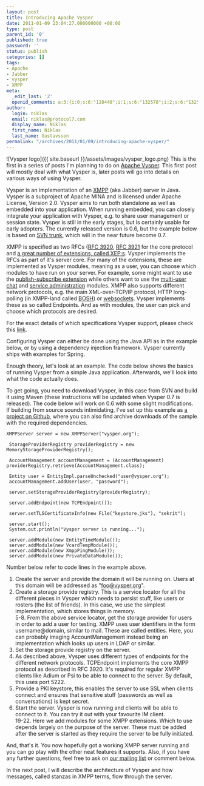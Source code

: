 ```yaml
---
layout: post
title: Introducing Apache Vysper
date: 2011-01-09 23:04:27.000000000 +00:00
type: post
parent_id: '0'
published: true
password: ''
status: publish
categories: []
tags:
- Apache
- Jabber
- vysper
- XMPP
meta:
  _edit_last: '2'
  openid_comments: a:3:{i:0;s:6:"128440";i:1;s:6:"132578";i:2;s:6:"132587";}
author:
  login: niklas
  email: niklas@protocol7.com
  display_name: Niklas
  first_name: Niklas
  last_name: Gustavsson
permalink: "/archives/2011/01/09/introducing-apache-vysper/"
---
```

![Vysper logo]({{ site.baseurl }}/assets/images/vysper_logo.png) This is the first in a series of posts I'm planning to do on [Apache Vysper](http://mina.apache.org/vysper/). This first post will mostly deal with what Vysper is, later posts will go into details on various ways of using Vysper.

Vysper is an implementation of an [XMPP](http://en.wikipedia.org/wiki/Extensible_Messaging_and_Presence_Protocol) (aka Jabber) server in Java. Vysper is a subproject of Apache MINA and is licensed under Apache License, Version 2.0. Vysper aims to run both standalone as well as embedded into your application. When running embedded, you can closely integrate your application with Vysper, e.g. to share user management or session state. Vysper is still in the early stages, but is certainly usable for early adopters. The currently released version is 0.6, but the example below is based on [SVN trunk](http://svn.apache.org/repos/asf/mina/vysper/trunk/), which will in the near future become 0.7.

XMPP is specified as two RFCs ([RFC 3920](http://www.ietf.org/rfc/rfc3920.txt), [RFC 3921](http://www.ietf.org/rfc/rfc3921.txt) for the core protocol and [a great number of extensions, called XEP:s](http://xmpp.org/extensions/). Vysper implements the RFCs as part of it's server core. For many of the extensions, these are implemented as Vysper modules, meaning as a user, you can choose which modules to have run on your server. For example, some might want to use the [publish-subscribe extension](http://xmpp.org/extensions/xep-0060.html) while others want to use the [multi-user chat](http://xmpp.org/extensions/xep-0045.html) and [service administration](http://xmpp.org/extensions/xep-0133.html) modules. XMPP also supports different network protocols, e.g. the main XML-over-TCP/IP protocol, HTTP long-polling (in XMPP-land called [BOSH](http://xmpp.org/extensions/xep-0206.html)) or [websockets](http://tools.ietf.org/html/draft-moffitt-xmpp-over-websocket-00). Vysper implements these as so called Endpoints. And as with modules, the user can pick and choose which protocols are desired.

For the exact details of which specifications Vysper support, please check this [link](http://mina.apache.org/vysper/standards-support.html).

Configuring Vysper can either be done using the Java API as in the example below, or by using a dependency injection framework. Vysper currently ships with examples for Spring.

Enough theory, let's look at an example. The code below shows the basics of running Vysper from a simple Java application. Afterwards, we'll look into what the code actually does.

To get going, you need to download Vysper, in this case from SVN and build it using Maven (these instructions will be updated when Vysper 0.7 is released). The code below will work on 0.6 with some slight modifications. If building from source sounds intimidating, I've set up this example as [a project on Github](https://github.com/protocol7/vysper-intro), where you can also find archive downloads of the sample with the required dependencies.

```
XMPPServer server = new XMPPServer("vysper.org");  StorageProviderRegistry providerRegistry = new MemoryStorageProviderRegistry();  AccountManagement accountManagement = (AccountManagement) providerRegistry.retrieve(AccountManagement.class);  Entity user = EntityImpl.parseUnchecked("user@vysper.org"); accountManagement.addUser(user, "password");  server.setStorageProviderRegistry(providerRegistry);  server.addEndpoint(new TCPEndpoint());  server.setTLSCertificateInfo(new File("keystore.jks"), "sekrit");  server.start(); System.out.println("Vysper server is running...");  server.addModule(new EntityTimeModule()); server.addModule(new VcardTempModule()); server.addModule(new XmppPingModule()); server.addModule(new PrivateDataModule());
```

Number below refer to code lines in the example above.  
1. Create the server and provide the domain it will be running on. Users at this domain will be addressed as "foo@vysper.org".  
3. Create a storage provide registry. This is a service locator for all the different pieces in Vysper which needs to persist stuff, like users or rosters (the list of friends). In this case, we use the simplest implementation, which stores things in memory.  
5-8. From the above service locator, get the storage provider for users in order to add a user for testing. XMPP uses user identifiers in the form username@domain, similar to mail. These are called entities. Here, you can probably imaging AccountManagement instead being an implementation which looks up users in LDAP or similar.  
10. Set the storage provide registry on the server.  
12. As described above, Vysper uses different types of endpoints for the different network protocols. TCPEndpoint implements the core XMPP protocol as described in RFC 3920. It's required for regular XMPP clients like Adium or Psi to be able to connect to the server. By default, this uses port 5222.  
14. Provide a PKI keystore, this enables the server to use SSL when clients connect and ensures that sensitive stuff (passwords as well as conversations) is kept secret.  
16. Start the server. Vysper is now running and clients will be able to connect to it. You can try it out with your favourite IM client.  
19-22. Here we add modules for some XMPP extensions. Which to use depends largely on the purpose of the server. These must be added after the server is started as they require the server to be fully initiated.

And, that's it. You now hopefully got a working XMPP server running and you can go play with the other neat features it supports. Also, if you have any further questions, feel free to ask on [our mailing list](http://mina.apache.org/vysper/mailing-lists.html) or comment below.

In the next post, I will describe the architecture of Vysper and how messages, called stanzas in XMPP terms, flow through the server.

